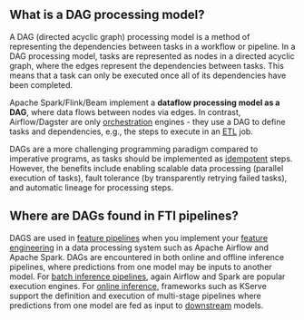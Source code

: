 **What is a DAG processing model?**
-----------------------------------

A DAG (directed acyclic graph) processing model is a method of representing the dependencies between tasks in a workflow or pipeline. In a DAG processing model, tasks are represented as nodes in a directed acyclic graph, where the edges represent the dependencies between tasks. This means that a task can only be executed once all of its dependencies have been completed. 

Apache Spark/Flink/Beam implement a **dataflow processing model as a DAG**, where data flows between nodes via edges. In contrast, Airflow/Dagster are only [orchestration](https://www.hopsworks.ai/dictionary/orchestration) engines - they use a DAG to define tasks and dependencies, e.g., the steps to execute in an [ETL](https://www.hopsworks.ai/dictionary/etl) job.

DAGs are a more challenging programming paradigm compared to imperative programs, as tasks should be implemented as [idempotent](https://www.hopsworks.ai/dictionary/idempotent-ml-pipelines) steps. However, the benefits include enabling scalable data processing (parallel execution of tasks), fault tolerance (by transparently retrying failed tasks), and automatic lineage for processing steps.

**Where are DAGs found in FTI pipelines?**
------------------------------------------

DAGS are used in [feature pipelines](https://www.hopsworks.ai/dictionary/feature-pipeline) when you implement your [feature engineering](https://www.hopsworks.ai/dictionary/feature-engineering) in a data processing system such as Apache Airflow and Apache Spark. DAGs are encountered in both online and offline inference pipelines, where predictions from one model may be inputs to another model. For [batch inference pipelines](https://www.hopsworks.ai/dictionary/batch-inference-pipeline), again Airflow and Spark are popular execution engines. For [online inference](https://www.hopsworks.ai/dictionary/online-inference-pipeline), frameworks such as KServe support the definition and execution of multi-stage pipelines where predictions from one model are fed as input to [downstream](https://www.hopsworks.ai/dictionary/downstream) models.

